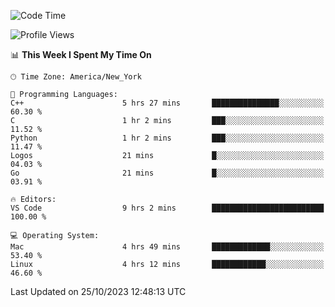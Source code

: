 <!--START_SECTION:waka-->
![Code Time](http://img.shields.io/badge/Code%20Time-570%20hrs%2019%20mins-blue)

![Profile Views](http://img.shields.io/badge/Profile%20Views-0-blue)

📊 **This Week I Spent My Time On** 

```text
🕑︎ Time Zone: America/New_York

💬 Programming Languages: 
C++                      5 hrs 27 mins       ███████████████░░░░░░░░░░   60.30 % 
C                        1 hr 2 mins         ███░░░░░░░░░░░░░░░░░░░░░░   11.52 % 
Python                   1 hr 2 mins         ███░░░░░░░░░░░░░░░░░░░░░░   11.47 % 
Logos                    21 mins             █░░░░░░░░░░░░░░░░░░░░░░░░   04.03 % 
Go                       21 mins             █░░░░░░░░░░░░░░░░░░░░░░░░   03.91 % 

🔥 Editors: 
VS Code                  9 hrs 2 mins        █████████████████████████   100.00 % 

💻 Operating System: 
Mac                      4 hrs 49 mins       █████████████░░░░░░░░░░░░   53.40 % 
Linux                    4 hrs 12 mins       ████████████░░░░░░░░░░░░░   46.60 % 
```


 Last Updated on 25/10/2023 12:48:13 UTC
<!--END_SECTION:waka-->
